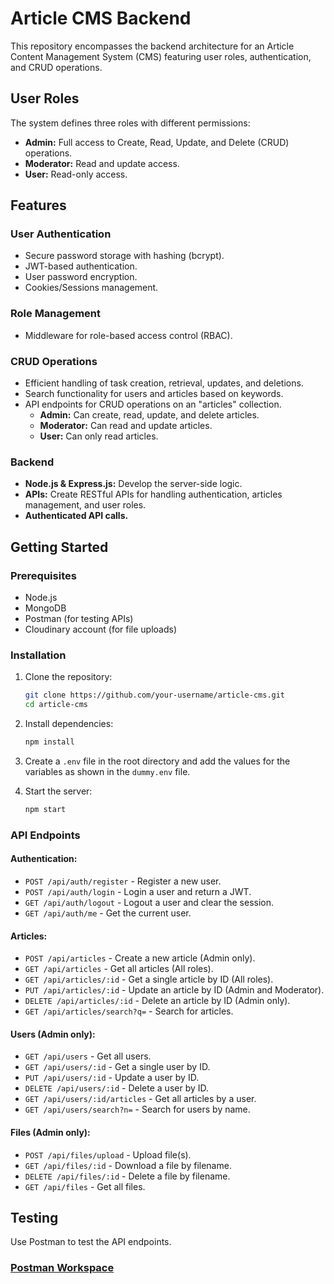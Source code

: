 
# Article CMS Backend

This repository encompasses the backend architecture for an Article Content Management System (CMS) featuring user roles, authentication, and CRUD operations.

## User Roles

The system defines three roles with different permissions:
- **Admin:** Full access to Create, Read, Update, and Delete (CRUD) operations.
- **Moderator:** Read and update access.
- **User:** Read-only access.

## Features

### User Authentication
- Secure password storage with hashing (bcrypt).
- JWT-based authentication.
- User password encryption.
- Cookies/Sessions management.

### Role Management
- Middleware for role-based access control (RBAC).

### CRUD Operations
- Efficient handling of task creation, retrieval, updates, and deletions.
- Search functionality for users and articles based on keywords.
- API endpoints for CRUD operations on an "articles" collection.
  - **Admin:** Can create, read, update, and delete articles.
  - **Moderator:** Can read and update articles.
  - **User:** Can only read articles.

### Backend
- **Node.js & Express.js:** Develop the server-side logic.
- **APIs:** Create RESTful APIs for handling authentication, articles management, and user roles.
- **Authenticated API calls.**

## Getting Started

### Prerequisites
- Node.js
- MongoDB
- Postman (for testing APIs)
- Cloudinary account (for file uploads)

### Installation

1. Clone the repository:
   ```bash
   git clone https://github.com/your-username/article-cms.git
   cd article-cms
   ```

2. Install dependencies:
   ```bash
   npm install
   ```

3. Create a `.env` file in the root directory and add the values for the variables as shown in the `dummy.env` file.

4. Start the server:
   ```bash
   npm start
   ```

### API Endpoints

#### Authentication:
- `POST /api/auth/register` - Register a new user.
- `POST /api/auth/login` - Login a user and return a JWT.
- `GET /api/auth/logout` - Logout a user and clear the session.
- `GET /api/auth/me` - Get the current user.

#### Articles:
- `POST /api/articles` - Create a new article (Admin only).
- `GET /api/articles` - Get all articles (All roles).
- `GET /api/articles/:id` - Get a single article by ID (All roles).
- `PUT /api/articles/:id` - Update an article by ID (Admin and Moderator).
- `DELETE /api/articles/:id` - Delete an article by ID (Admin only).
- `GET /api/articles/search?q=` - Search for articles.

#### Users (Admin only):
- `GET /api/users` - Get all users.
- `GET /api/users/:id` - Get a single user by ID.
- `PUT /api/users/:id` - Update a user by ID.
- `DELETE /api/users/:id` - Delete a user by ID.
- `GET /api/users/:id/articles` - Get all articles by a user.
- `GET /api/users/search?n=` - Search for users by name.

#### Files (Admin only):
- `POST /api/files/upload` - Upload file(s).
- `GET /api/files/:id` - Download a file by filename.
- `DELETE /api/files/:id` - Delete a file by filename.
- `GET /api/files` - Get all files.

## Testing

Use Postman to test the API endpoints.

### [Postman Workspace](https://www.postman.com/docking-module-meteorologist-16547239/workspace/envint/overview)
